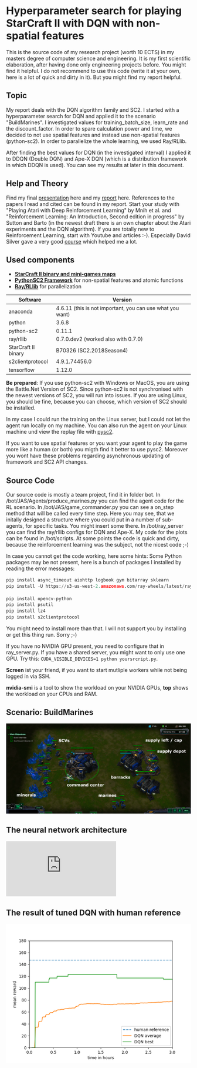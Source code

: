 # Hyperparameter search for playing StarCraft II with DQN with non-spatial features
This is the source code of my research project (worth 10 ECTS) in my masters degree of computer science and engineering. It is my first scientific elaboration, after having done only engineering projects before. You might find it helpful. I do not recommend to use this code (write it at your own, here is a lot of quick and dirty in it). But you might find my report helpful.

## Topic

My report deals with the DQN algorithm family and SC2. I started with a hyperparameter search for DQN and applied it to the scenario "BuildMarines". I investigated values for training_batch_size, learn_rate and the discount_factor. In order to spare calculation power and time, we decided to not use spatial features and instead use non-spatial features (python-sc2). In order to parallelize the whole learning, we used Ray/RLlib. 

After finding the best values for DQN (in the investigated interval) I applied it to DDQN (Double DQN) and Ape-X DQN (which is a distribution framework in which DDQN is used). You can see my results at later in this document. 

## Help and Theory 

Find my final [presentation](https://github.com/shufflebyte/sc2_dqn/doc/sc2_dqn_presentation.pdf) here and my [report](https://github.com/shufflebyte/sc2_dqn/doc/sc2_dqn_report.pdf) here. References to the papers I read and cited can be found in my report. Start your study with "Playing Atari with Deep Reinforcement Learning" by Mnih et al. and "Reinforcement Learning: An Introduction, Second edition in progress" by Sutton and Barto (in the newest draft there is an own chapter about the Atari experiments and the DQN algorithm). If you are totally new to Reinforcement Learning, start with Youtube and articles :-). Especially David Silver gave a very good [course](https://www.youtube.com/watch?v=2pWv7GOvuf0&list=PLqYmG7hTraZDM-OYHWgPebj2MfCFzFObQ) which helped me a lot. 

## Used components
* [**StarCraft II binary and mini-games maps** ](https://github.com/Blizzard/s2client-proto#downloads)
* [**PythonSC2 Framework**](https://github.com/Dentosal/python-sc2) for non-spatial features and atomic functions 
* [**Ray/RLlib**](https://github.com/ray-project/ray/tree/master/rllib) for parallelization

| Software            | Version                                                   |
| ------------------- | --------------------------------------------------------- |
| anaconda            | 4.6.11 (this is not important, you can use what you want) |
| python              | 3.6.8                                                     |
| python-sc2          | 0.11.1                                                    |
| ray/rllib           | 0.7.0.dev2 (worked also with 0.7.0)                       |
| StarCraft II binary | B70326 (SC2.2018Season4)                                  |
| s2clientprotocol    | 4.9.1.74456.0                                             |
| tensorflow          | 1.12.0                                                    |

**Be prepared**: If you use python-sc2 with Windows or MacOS, you are using the Battle.Net Version of SC2. Since python-sc2 is not synchronised with the newest versions of SC2, you will run into issues. If you are using Linux, you should be fine, because you can choose, which version of SC2 should be installed. 

In my case I could run the training on the Linux server, but I could not let the agent run locally on my machine. You can also run the agent on your Linux machine und view the replay file with [pysc2](https://github.com/deepmind/pysc2). 

If you want to use spatial features or you want your agent to play the game more like a human (or both) you migth find it better to use pysc2. Moreover you wont have these problems regarding asynchronous updating of framework and SC2 API changes. 

## Source Code

Our source code is mostly a team project, find it in folder bot. In /bot/JAS/Agents/produce_marines.py you can find the agent code for the RL scenario. In /bot/JAS/game_commander.py you can see a on_step method that will be called every time step. Here you may see, that we initally designed a structure where you could put in a number of sub-agents, for specific tasks. You might insert some there. In /bot/ray_server you can find the ray/rllib configs for DQN and Ape-X. My code for the plots can be found in /bot/scripts. At some points the code is quick and dirty, because the reinforcement learning was the subject, not the nicest code ;-)

In case you cannot get the code working, here some hints: Some Python packages may be not present, here is a bunch of packages I installed by reading the error messages: 

```python
pip install async_timeout aiohttp logbook gym bitarray sklearn
pip install -U https://s3-us-west-2.amazonaws.com/ray-wheels/latest/ray-0.7.0.dev2-cp36-cp36m-manylinux1_x86_64.whl

pip install opencv-python
pip install psutil
pip install lz4
pip install s2clientprotocol
```

You might need to install more than that. I will not support you by installing or get this thing run. Sorry ;-) 

If you have no NVIDIA GPU present, you need to configure that in ray_server.py. If you have a shared server, you might want to only use one GPU. Try this: ```CUDA_VISIBLE_DEVICES=1 python yoursrcript.py```.

**Screen** ist your friend, if you want to start mutliple workers while not being logged in via SSH. 

**nvidia-smi** is a tool to show the workload on your NVIDIA GPUs, **top** shows the workload on your CPUs and RAM. 

## Scenario: BuildMarines
![scenario](https://github.com/shufflebyte/sc2_dqn/blob/master/doc/scenario_snipped.png "Scenario BuildMarines")


## The neural network architecture
![neural network](https://github.com/shufflebyte/sc2_dqn/blob/master/doc/neural_network.pdf "Neural Netowork")

## The result of tuned DQN with human reference
![neural network](https://github.com/shufflebyte/sc2_dqn/blob/master/doc/dqn_result.png "Result of tuned DQN")

